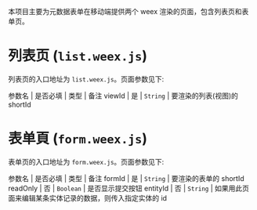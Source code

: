 本项目主要为元数据表单在移动端提供两个 weex 渲染的页面，包含列表页和表单页。

# 列表页 (`list.weex.js`)

列表页的入口地址为 `list.weex.js`。页面参数见下:

参数名 | 是否必填 | 类型 | 备注
viewId | 是 | `String` | 要渲染的列表(视图)的 shortId

# 表单頁 (`form.weex.js`)

表单页的入口地址为 `form.weex.js`。页面参数见下:

参数名 | 是否必填 | 类型 | 备注
formId | 是 | `String` | 要渲染的表单的 shortId
readOnly | 否 | `Boolean` | 是否显示提交按钮
entityId | 否 | `String` | 如果用此页面来编辑某条实体记录的数据，则传入指定实体的 id
